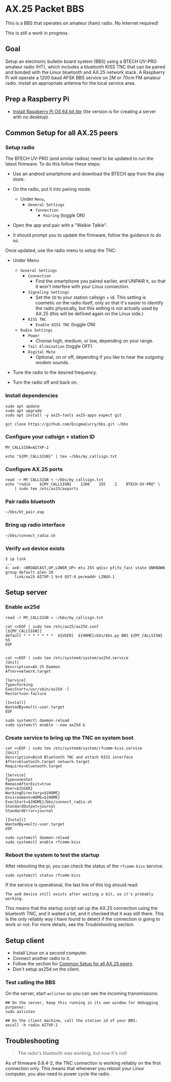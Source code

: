 # AX.25 Packet BBS

This is a BBS that operates on amateur (ham) radio. No Internet
required!

This is still a work in progress.

## Goal

Setup an electronic bulletin board system (BBS) using a BTECH UV-PRO
amateur radio (HT), which includes a bluetooth KISS TNC that can be
paired and bonded with the Linux bluetooth and AX.25 network stack. A
Raspberry Pi will operate a 1200 baud AFSK BBS service on 2M or 70cm
FM amateur radio. Install an appropriate antenna for the local service
area.

## Prep a Raspberry Pi

 * [Install Raspberry Pi OS 64 bit
   *lite*](https://www.raspberrypi.com/software/) (lite version is for
   creating a server with no desktop).

## Common Setup for all AX.25 peers
### Setup radio

The BTECH UV-PRO (and similar radios) need to be updated to run the
latest firmware. To do this follow these steps:

 * Use an android smartphone and download the BTECH app from the play
   store.

 * On the radio, put it into pairing mode. 
   * Under `Menu`,
     * `General Settings`
       * `Connection`
         * `Pairing` (toggle ON)

 * Open the app and pair with a "Walkie Talkie". 
 * It should prompt you to update the firmware, follow the guidance to
   do so.

Once updated, use the radio menu to setup the TNC:

 * Under Menu
   * `General Settings`
     * `Connection`
       * Find the smartphone you paired earlier, and UNPAIR it, so
         that it won't interfere with your Linux connection.
     * `Signaling Settings`
       * Set the `ID` to your station callsign + id. This setting is
         cosmetic on the radio itself, only so that it's easier to
         identify the radio physically, but this setting is not
         actually used by AX.25 (this will be defined again on the
         Linux side.)
     * `KISS TNC`
       * `Enable KISS TNC` (toggle ON)
   * `Radio Settings`
     * `Power` 
       * Choose high, medium, or low, depending on your range.
     * `Tail Elimination` (toggle OFF)
     * `Digital Mute`
       * Optional, on or off, depending if you like to hear the
       *outgoing* modem sounds.
 
 * Tune the radio to the desired frequency.
 * Turn the radio off and back on.

### Install dependencies

```
sudo apt update
sudo apt upgrade
sudo apt install -y ax25-tools ax25-apps expect git

git clone https://github.com/EnigmaCurry/bbs.git ~/bbs
```

### Configure your callsign + station ID

```
MY_CALLSIGN=AI7XP-2

echo "${MY_CALLSIGN}" | tee ~/bbs/my_callsign.txt
```

### Configure AX.25 ports

```
read -r MY_CALLSIGN < ~/bbs/my_callsign.txt
echo "radio    ${MY_CALLSIGN}    1200    255    2    BTECH UV-PRO" \
    | sudo tee /etc/ax25/axports
```

### Pair radio bluetooth

```
~/bbs/bt_pair.exp
```

### Bring up radio interface

```
~/bbs/connect_radio.sh
```

### Verify `ax0` device exists

```
$ ip link
...
4: ax0: <BROADCAST,UP,LOWER_UP> mtu 255 qdisc pfifo_fast state UNKNOWN group default qlen 10
    link/ax25 AI7XP-1 brd QST-0 permaddr LINUX-1
```


## Setup server
### Enable ax25d

```
read -r MY_CALLSIGN < ~/bbs/my_callsign.txt

cat <<EOF | sudo tee /etc/ax25/ax25d.conf
[${MY_CALLSIGN}]
default * * * * * * *  ${USER}  ${HOME}/bbs/bbs.py BBS ${MY_CALLSIGN} %S
EOF


cat <<EOF | sudo tee /etc/systemd/system/ax25d.service
[Unit]
Description=AX.25 Daemon
After=network.target

[Service]
Type=forking
ExecStart=/usr/sbin/ax25d -l
Restart=on-failure

[Install]
WantedBy=multi-user.target
EOF

sudo systemctl daemon-reload
sudo systemctl enable --now ax25d &
```

### Create service to bring up the TNC on system boot

```
cat <<EOF | sudo tee /etc/systemd/system/rfcomm-kiss.service
[Unit]
Description=Bind Bluetooth TNC and attach KISS interface
After=bluetooth.target network.target
Requires=bluetooth.target

[Service]
Type=oneshot
RemainAfterExit=true
User=${USER}
WorkingDirectory=${HOME}
Environment=HOME=${HOME}
ExecStart=${HOME}/bbs/connect_radio.sh
StandardOutput=journal
StandardError=journal

[Install]
WantedBy=multi-user.target
EOF

sudo systemctl daemon-reload
sudo systemctl enable rfcomm-kiss
```

### Reboot the system to test the startup

After rebooting the pi, you can check the status of the `rfcomm-kiss`
service:

```
sudo systemctl status rfcomm-kiss
```

If the service is operational, the last line of this log should read:

```
The ax0 device still exists after waiting a bit, so it's probably working.
```

This means that the startup script set up the AX.25 connection using
the bluetooth TNC, and it waited a bit, and it checked that it was
still there. This is the only reliably way I have found to detect if
the connection is going to work or not. For more details, see the
Troublshooting section.

## Setup client

 * Install Linux on a second computer.
 * Connect another radio to it.
 * Follow the section for [Common Setup for all AX.25 peers](#common-setup-for-all-ax25-peers).
 * Don't setup ax25d on the client.

### Test calling the BBS

On the server, start `axlisten` so you can see the incoming
transmissions:

```
## On the server, keep this running in its own window for debugging purposes:
sudo axlisten
```

```
## On the client machine, call the station id of your BBS:
axcall -h radio AI7XP-2
```

## Troubleshooting

> The radio's bluetooth was working, but now it's not!

As of firmware 0.8.4-2, the TNC connection is working reliably on the
first connection only. This means that whenever you reboot your Linux
computer, you also need to power cycle the radio. 
